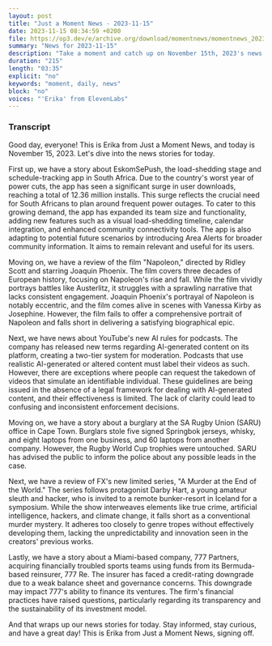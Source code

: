 ```yaml
---
layout: post
title: "Just a Moment News - 2023-11-15"
date: 2023-11-15 08:34:59 +0200
file: https://op3.dev/e/archive.org/download/momentnews/momentnews_2023-11-15.mp3
summary: "News for 2023-11-15"
description: "Take a moment and catch up on November 15th, 2023's news."
duration: "215"
length: "03:35"
explicit: "no"
keywords: "moment, daily, news"
block: "no"
voices: "'Erika' from ElevenLabs"
---
```


### Transcript

Good day, everyone! This is Erika from Just a Moment News, and today is November 15, 2023. Let's dive into the news stories for today.

First up, we have a story about EskomSePush, the load-shedding stage and schedule-tracking app in South Africa. Due to the country's worst year of power cuts, the app has seen a significant surge in user downloads, reaching a total of 12.36 million installs. This surge reflects the crucial need for South Africans to plan around frequent power outages. To cater to this growing demand, the app has expanded its team size and functionality, adding new features such as a visual load-shedding timeline, calendar integration, and enhanced community connectivity tools. The app is also adapting to potential future scenarios by introducing Area Alerts for broader community information. It aims to remain relevant and useful for its users.

Moving on, we have a review of the film "Napoleon," directed by Ridley Scott and starring Joaquin Phoenix. The film covers three decades of European history, focusing on Napoleon's rise and fall. While the film vividly portrays battles like Austerlitz, it struggles with a sprawling narrative that lacks consistent engagement. Joaquin Phoenix's portrayal of Napoleon is notably eccentric, and the film comes alive in scenes with Vanessa Kirby as Josephine. However, the film fails to offer a comprehensive portrait of Napoleon and falls short in delivering a satisfying biographical epic.

Next, we have news about YouTube's new AI rules for podcasts. The company has released new terms regarding AI-generated content on its platform, creating a two-tier system for moderation. Podcasts that use realistic AI-generated or altered content must label their videos as such. However, there are exceptions where people can request the takedown of videos that simulate an identifiable individual. These guidelines are being issued in the absence of a legal framework for dealing with AI-generated content, and their effectiveness is limited. The lack of clarity could lead to confusing and inconsistent enforcement decisions.

Moving on, we have a story about a burglary at the SA Rugby Union (SARU) office in Cape Town. Burglars stole five signed Springbok jerseys, whisky, and eight laptops from one business, and 60 laptops from another company. However, the Rugby World Cup trophies were untouched. SARU has advised the public to inform the police about any possible leads in the case.

Next, we have a review of FX's new limited series, "A Murder at the End of the World." The series follows protagonist Darby Hart, a young amateur sleuth and hacker, who is invited to a remote bunker-resort in Iceland for a symposium. While the show interweaves elements like true crime, artificial intelligence, hackers, and climate change, it falls short as a conventional murder mystery. It adheres too closely to genre tropes without effectively developing them, lacking the unpredictability and innovation seen in the creators' previous works.

Lastly, we have a story about a Miami-based company, 777 Partners, acquiring financially troubled sports teams using funds from its Bermuda-based reinsurer, 777 Re. The insurer has faced a credit-rating downgrade due to a weak balance sheet and governance concerns. This downgrade may impact 777's ability to finance its ventures. The firm's financial practices have raised questions, particularly regarding its transparency and the sustainability of its investment model.

And that wraps up our news stories for today. Stay informed, stay curious, and have a great day! This is Erika from Just a Moment News, signing off.
